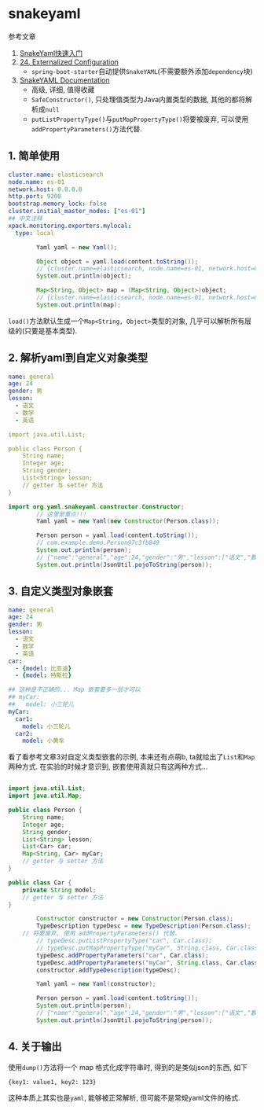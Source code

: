 # snakeyaml

参考文章

1. [SnakeYaml快速入门](https://www.jianshu.com/p/d8136c913e52)
2. [24. Externalized Configuration](https://www.docs4dev.com/docs/zh/spring-boot/2.1.1.RELEASE/reference/boot-features-external-config.html)
    - `spring-boot-starter`自动提供`SnakeYAML`(不需要额外添加`dependency`块)
3. [SnakeYAML Documentation](https://bitbucket.org/asomov/snakeyaml/wiki/Documentation#markdown-header-snakeyaml-documentation)
    - 高级, 详细, 值得收藏
    - `SafeConstructor()`, 只处理值类型为Java内置类型的数据, 其他的都将解析成`null`
    - `putListPropertyType()`与`putMapPropertyType()`将要被废弃, 可以使用`addPropertyParameters()`方法代替.

## 1. 简单使用

```yaml
cluster.name: elasticsearch 
node.name: es-01
network.host: 0.0.0.0
http.port: 9200
bootstrap.memory_lock: false
cluster.initial_master_nodes: ["es-01"]
## 中文注释
xpack.monitoring.exporters.mylocal:
  type: local
```

```java
        Yaml yaml = new Yaml();

        Object object = yaml.load(content.toString());
        // {cluster.name=elasticsearch, node.name=es-01, network.host=0.0.0.0, http.port=9200, bootstrap.memory_lock=false, cluster.initial_master_nodes=[es-01], xpack.monitoring.exporters.mylocal={type=local}}
        System.out.println(object);

        Map<String, Object> map = (Map<String, Object>)object;
        // {cluster.name=elasticsearch, node.name=es-01, network.host=0.0.0.0, http.port=9200, bootstrap.memory_lock=false, cluster.initial_master_nodes=[es-01], xpack.monitoring.exporters.mylocal={type=local}}
        System.out.println(map);
```

`load()`方法默认生成一个`Map<String, Object>`类型的对象, 几乎可以解析所有层级的(只要是基本类型).

## 2. 解析yaml到自定义对象类型

```yaml
name: general
age: 24
gender: 男
lesson:
  - 语文
  - 数学
  - 英语

```

```yaml
import java.util.List;

public class Person {
    String name;
    Integer age;
    String gender;
    List<String> lesson;
    // getter 与 setter 方法
}
```

```java
import org.yaml.snakeyaml.constructor.Constructor;
        // 这里是重点!!!
        Yaml yaml = new Yaml(new Constructor(Person.class));

        Person person = yaml.load(content.toString());
        // com.example.demo.Person@7c3fb849
        System.out.println(person);
        // {"name":"general","age":24,"gender":"男","lesson":["语文","数学","英语"]}
        System.out.println(JsonUtil.pojoToString(person));

```

## 3. 自定义类型对象嵌套

```yaml
name: general
age: 24
gender: 男
lesson:
  - 语文
  - 数学
  - 英语
car:
  - {model: 比亚迪}
  - {model: 特斯拉}

## 这种是不正确的... Map 嵌套要多一层才可以
## myCar: 
##   model: 小三轮儿
myCar: 
  car1: 
    model: 小三轮儿
  car2: 
    model: 小黄车
```

看了看参考文章3对自定义类型嵌套的示例, 本来还有点萌b, ta就给出了`List`和`Map`两种方式. 在实验的时候才意识到, 嵌套使用真就只有这两种方式...

```java

import java.util.List;
import java.util.Map;

public class Person {
    String name;
    Integer age;
    String gender;
    List<String> lesson;
    List<Car> car;
    Map<String, Car> myCar;
    // getter 与 setter 方法
}
```

```java
public class Car {
    private String model;
    // getter 与 setter 方法
}
```

```java
        Constructor constructor = new Constructor(Person.class);
        TypeDescription typeDesc = new TypeDescription(Person.class);
    // 将要废弃, 使用 addPropertyParameters() 代替.
        // typeDesc.putListPropertyType("car", Car.class);
        // typeDesc.putMapPropertyType("myCar", String.class, Car.class);
        typeDesc.addPropertyParameters("car", Car.class);
        typeDesc.addPropertyParameters("myCar", String.class, Car.class);
        constructor.addTypeDescription(typeDesc);

        Yaml yaml = new Yaml(constructor);

        Person person = yaml.load(content.toString());
        System.out.println(person);
        // {"name":"general","age":24,"gender":"男","lesson":["语文","数学","英语"],"car":[{"model":"比亚迪"},{"model":"特斯拉"}],"myCar":{"car1":{"model":"小三轮儿"},"car2":{"model":"小黄车"}}}
        System.out.println(JsonUtil.pojoToString(person));

```

## 4. 关于输出

使用`dump()`方法将一个 map 格式化成字符串时, 得到的是类似json的东西, 如下

```
{key1: value1, key2: 123}
```

这种本质上其实也是`yaml`, 能够被正常解析, 但可能不是常规yaml文件的格式.
